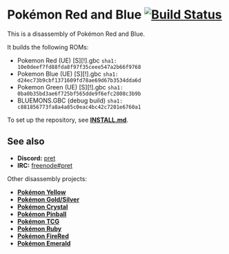 # Pokémon Red and Blue [![Build Status][travis-badge]][travis]

This is a disassembly of Pokémon Red and Blue.

It builds the following ROMs:

- Pokemon Red (UE) [S][!].gbc `sha1: 10e0deef7fd88fda8f97f35ceee547a2b66f9768`
- Pokemon Blue (UE) [S][!].gbc `sha1: d24ec73b9cbf1371609fd78ae69d67b3534dda6d`
- Pokemon Green (UE) [S][!].gbc `sha1: 0ba0b35bd3ae6f725bf565dde9f6efc2808c3b9b`
- BLUEMONS.GBC (debug build) `sha1: c881856773fa8a4a85c0eac4bc42c7201e6760a1`

To set up the repository, see [**INSTALL.md**](INSTALL.md).


## See also

- **Discord:** [pret][discord]
- **IRC:** [freenode#pret][irc]

Other disassembly projects:

- [**Pokémon Yellow**][pokeyellow]
- [**Pokémon Gold/Silver**][pokegold]
- [**Pokémon Crystal**][pokecrystal]
- [**Pokémon Pinball**][pokepinball]
- [**Pokémon TCG**][poketcg]
- [**Pokémon Ruby**][pokeruby]
- [**Pokémon FireRed**][pokefirered]
- [**Pokémon Emerald**][pokeemerald]

[pokeyellow]: https://github.com/pret/pokeyellow
[pokegold]: https://github.com/pret/pokegold
[pokecrystal]: https://github.com/pret/pokecrystal
[pokepinball]: https://github.com/pret/pokepinball
[poketcg]: https://github.com/pret/poketcg
[pokeruby]: https://github.com/pret/pokeruby
[pokefirered]: https://github.com/pret/pokefirered
[pokeemerald]: https://github.com/pret/pokeemerald
[discord]: https://discord.gg/d5dubZ3
[irc]: https://kiwiirc.com/client/irc.freenode.net/?#pret
[travis]: https://travis-ci.org/pret/pokered
[travis-badge]: https://travis-ci.org/pret/pokered.svg?branch=master
